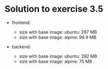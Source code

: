 # Solution to exercise 3.5

- frontend:
    - size with base image: ubuntu:         287 MB
    - size with base image: alpine:         96.9 MB

- backend:
    - size with base image: ubuntu:         292 MB
    - size with base image: alpine:          75 MB